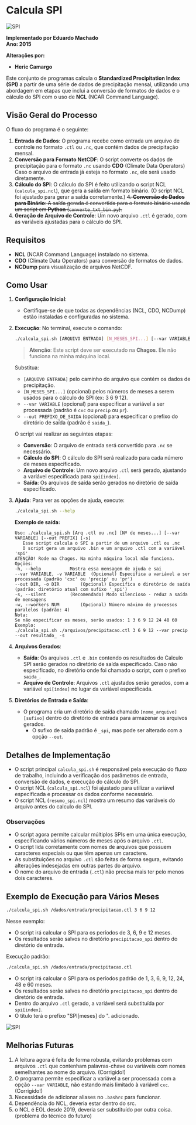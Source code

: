 # Calcula SPI

![SPI](src/pics/spi.png)

**Implementado por Eduardo Machado**  
**Ano: 2015**

**Alterações por:**
- **Heric Camargo**  

Este conjunto de programas calcula o **Standardized Precipitation Index (SPI)** a partir de uma série de dados de precipitação mensal, utilizando uma abordagem em etapas que inclui a conversão de formatos de dados e o cálculo do SPI com o uso de **NCL** (NCAR Command Language).

## Visão Geral do Processo

O fluxo do programa é o seguinte:

1. **Entrada de Dados**: O programa recebe como entrada um arquivo de controle no formato `.ctl` ou `.nc`, que contém dados de precipitação mensal.
2. **Conversão para Formato NetCDF**: O script converte os dados de precipitação para o formato `.nc` usando **CDO** (Climate Data Operators) Caso o arquivo de entrada já esteja no formato `.nc`, ele será usado diretamente.
3. **Cálculo do SPI**: O cálculo do SPI é feito utilizando o script NCL (`calcula_spi.ncl`), que gera a saída em formato binário. (O script NCL foi ajustado para gerar a saída corretamente.)
~~4. **Conversão de Dados para Binário**: A saída gerada é convertida para o formato binário usando um script em **Python** (`converte_txt_bin.py`).~~
5. **Geração de Arquivo de Controle**: Um novo arquivo `.ctl` é gerado, com as variáveis ajustadas para o cálculo do SPI.

## Requisitos

- **NCL** (NCAR Command Language) instalado no sistema.
- **CDO** (Climate Data Operators) para conversão de formatos de dados.
- **NCDump** para visualização de arquivos NetCDF.

## Como Usar

1. **Configuração Inicial**:
   - Certifique-se de que todas as dependências (NCL, CDO, NCDump) estão instaladas e configuradas no sistema.

2. **Execução**:
   No terminal, execute o comando:

   ```bash
   ./calcula_spi.sh [ARQUIVO ENTRADA] [N_MESES_SPI...] [--var VARIABLE] [--out PREFIXO_DE_SAIDA] [--silent]
   ```

   > **Atenção**: Este script deve ser executado na **Chagos**. Ele não funciona na minha máquina local.

   Substitua:
   - `[ARQUIVO ENTRADA]` pelo caminho do arquivo que contém os dados de precipitação.
   - `[N_MESES_SPI...]` (opcional) pelos números de meses a serem usados para o cálculo do SPI (ex: 3 6 9 12).
   - `--var VARIABLE` (opcional) para especificar a variável a ser processada (padrão é `cxc` ou `precip` ou `pr`).
   - `--out PREFIXO_DE_SAIDA` (opcional) para especificar o prefixo do diretório de saída (padrão é `saida_`).

   O script vai realizar as seguintes etapas:
   - **Conversão**: O arquivo de entrada será convertido para `.nc` se necessário.
   - **Cálculo do SPI**: O cálculo do SPI será realizado para cada número de meses especificado.
   - **Arquivo de Controle**: Um novo arquivo `.ctl` será gerado, ajustando a variável especificada para `spi[index]`.
   - **Saída**: Os arquivos de saída serão gerados no diretório de saída especificado.

3. **Ajuda**:
   Para ver as opções de ajuda, execute:

   ```bash
   ./calcula_spi.sh --help
   ```

   **Exemplo de saída:**

   ```
   Uso: ./calcula_spi.sh [Arq .ctl ou .nc] [Nº de meses...] [--var VARIABLE] [--out PREFIX] [-s]
      Esse script calcula o SPI a partir de um arquivo .ctl ou .nc
      O script gera um arquivo .bin e um arquivo .ctl com a variável 'spi'
   ATENÇÃO! Rode na Chagos. Na minha máquina local não funciona.
   Opções:
   -h, --help			Mostra essa mensagem de ajuda e sai
   --var VARIABLE, -v VARIABLE	(Opcional) Especifica a variável a ser processada (padrão 'cxc' ou 'precip' ou 'pr')
   --out DIR, -o DIR		(Opcional) Especifica o diretório de saída (padrão: diretório atual com sufixo '_spi')
   -s, --silent			(Recomendado) Modo silencioso - reduz a saída de mensagens
   -w, --workers NUM		(Opcional) Número máximo de processos paralelos (padrão: 4)
   Nota:
   Se não especificar os meses, serão usados: 1 3 6 9 12 24 48 60
   Exemplo:
   ./calcula_spi.sh ./arquivos/precipitacao.ctl 3 6 9 12 --var precip --out resultado_ -s
   ```

4. **Arquivos Gerados**:
   - **Saída**: Os arquivos `.ctl` e `.bin` contendo os resultados do Calculo SPI serão gerados no diretório de saída especificado. Caso não especificado, no diretório onde foi chamado o script, com o prefixo `saida_`.
   - **Arquivo de Controle**: Arquivos `.ctl` ajustados serão gerados, com a variável `spi[index]` no lugar da variável especificada.

5. **Diretórios de Entrada e Saída**:
   - O programa cria um diretório de saída chamado `[nome_arquivo][sufixo]` dentro do diretório de entrada para armazenar os arquivos gerados.
     - O sufixo de saída padrão é `_spi`, mas pode ser alterado com a opção `--out`.

## Detalhes de Implementação

- O script principal `calcula_spi.sh` é responsável pela execução do fluxo de trabalho, incluindo a verificação dos parâmetros de entrada, conversão de dados, e execução do cálculo do SPI.
- O script NCL (`calcula_spi.ncl`) foi ajustado para utilizar a variável especificada e processar os dados conforme necessário.
- O script NCL (`resumo_spi.ncl`) mostra um resumo das variáveis do arquivo antes do calculo do SPI.

### Observações

- O script agora permite calcular múltiplos SPIs em uma única execução, especificando vários números de meses após o arquivo `.ctl`.
- O script lida corretamente com nomes de arquivos que possuem caracteres especiais ou que têm apenas um caractere.
- As substituições no arquivo `.ctl` são feitas de forma segura, evitando alterações indesejadas em outras partes do arquivo.
- O nome do arquivo de entrada (`.ctl`) não precisa mais ter pelo menos dois caracteres.

## Exemplo de Execução para Vários Meses

```bash
./calcula_spi.sh /dados/entrada/precipitacao.ctl 3 6 9 12 
```

Nesse exemplo:
- O script irá calcular o SPI para os períodos de 3, 6, 9 e 12 meses.
- Os resultados serão salvos no diretório `precipitacao_spi` dentro do diretório de entrada.

Execução padrão:

```bash
./calcula_spi.sh /dados/entrada/precipitacao.ctl
```

- O script irá calcular o SPI para os períodos padrão de 1, 3, 6, 9, 12, 24, 48 e 60 meses.
- Os resultados serão salvos no diretório `precipitacao_spi` dentro do diretório de entrada.
- Dentro do arquivo `.ctl` gerado, a variável será substituída por `spi[index]`.
- O titulo terá o prefixo "SPI[meses] do ". adicionado.

![SPI](src/pics/terminal.png)

## Melhorias Futuras

1. A leitura agora é feita de forma robusta, evitando problemas com arquivos `.ctl` que contenham palavras-chave ou variáveis com nomes semelhantes ao nome do arquivo. (Corrigido!)
2. O programa permite especificar a variável a ser processada com a opção `--var VARIABLE`, não estando mais limitado à variável `cxc`. (Corrigido!)
3. Necessidade de adicionar aliases no `.bashrc` para funcionar.
4. Dependência do NCL, deveria estar dentro do src.
5. o NCL é EOL desde 2019, deveria ser substituído por outra coisa. (problema do técnico do futuro)